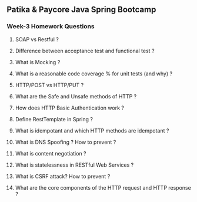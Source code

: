 ## Patika & Paycore Java Spring Bootcamp 

### Week-3 Homework Questions

1. SOAP vs Restful ?

2. Difference between acceptance test and functional test ?
3. What is Mocking ?
4. What is a reasonable code coverage % for unit tests (and why) ?
5. HTTP/POST vs HTTP/PUT ?
6. What are the Safe and Unsafe methods of HTTP ?
7. How does HTTP Basic Authentication work ?
8. Define RestTemplate in Spring ?
9. What is idempotant and which HTTP methods are idempotant ?
10. What is DNS Spoofing ? How to prevent ?
11. What is content negotiation ?
12. What is statelessness in RESTful Web Services ?
13. What is CSRF attack? How to prevent ?
14. What are the core components of the HTTP request and HTTP response ?
